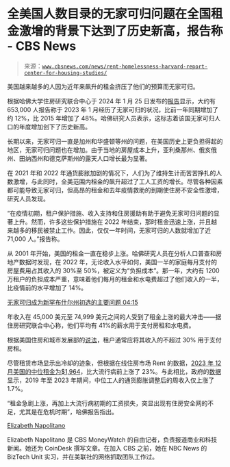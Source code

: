 <!--yml

类别：未分类

日期：2024 年 05 月 27 日 15:13:58

-->

# 全美国人数目录的无家可归问题在全国租金激增的背景下达到了历史新高，报告称 - CBS News

> 来源：[`www.cbsnews.com/news/rent-homelessness-harvard-report-center-for-housing-studies/`](https://www.cbsnews.com/news/rent-homelessness-harvard-report-center-for-housing-studies/)

美国越来越多的人因为近年来飙升的租金挤压了他们的预算而无家可归。

根据哈佛大学住房研究联合中心于 2024 年 1 月 25 日发布的[报告](https://www.jchs.harvard.edu/sites/default/files/reports/files/Harvard_JCHS_Americas_Rental_Housing_2024.pdf)显示，大约有 653,000 人报告称于 2023 年 1 月经历了无家可归的状况，比前一年同期增加了约 12%，比 2015 年增加了 48%。哈佛研究人员表示，这标志着该国无家可归人口的年度增加创下了历史新高。

长期以来，无家可归一直是加州和华盛顿等州的问题，在美国历史上更负担得起的地区，无家可归问题也在增加。由于当地的房屋成本上升，亚利桑那州、俄亥俄州、田纳西州和德克萨斯州的露天人口增长最为显著。

在 2021 年和 2022 年通货膨胀加剧的情况下，人们为了维持生计而苦苦挣扎的人数激增，与此同时，全美范围内租金的飙升超过了工人工资的增长。尽管各种因素都可能导致无家可归，但高昂的租金和去年疫情救助的到期使住房不安全性激增，研究人员发现。

“在疫情初期，租户保护措施、收入支持和住房援助有助于避免无家可归问题的显著上升。然而，许多这些保护措施在 2022 年结束，那时租金迅速上涨，并且越来越多的移民被禁止工作。因此，仅仅一年时间，无家可归的人数就增加了近 71,000 人。”报告称。

从 2001 年开始，美国的租金一直在稳步上涨。哈佛研究人员在分析人口普查和房地产数据时发现，在 2022 年，无论收入水平如何，美国一半的家庭每月支付的房屋费用占其收入的 30%至 50%，被定义为“负担成本”。那一年，大约有 1200 万租户的负担成本严重，意味着他们每月的租金和水电费超过了他们收入的一半，比疫情前的水平增加了 14%。

[无家可归成为新罕布什尔州初选的主要问题 04:15](https://www.cbsnews.com/video/homelessness-a-major-issue-in-new-hampshire-heading-into-primary/)

年收入在 45,000 美元至 74,999 美元之间的人受到了租金上涨的最大冲击——据住房研究联合中心称，他们平均有 41%的薪水用于支付房租和水电费。

根据美国住房和城市发展部的[说法](https://www.hud.gov/topics/rental_assistance)，租户通常应将其收入的不超过 30% 用于支付房租。

尽管租赁市场显示出冷却的迹象，但根据在线住房市场 Rent 的数据，[2023 年 12 月美国的中位租金为$1,964](https://www.cbsnews.com/news/rent-apartment-fall-demand-cools/)，比大流行病前上涨了 23%。与此相比，政府的[数据](https://home.treasury.gov/news/featured-stories/the-purchasing-power-of-american-households#:~:text=Real%20weekly%20earnings%20for%20the,in%202019%2C%20despite%20higher%20prices.)显示，2019 年至 2023 年期间，中位工人的通货膨胀调整后的周收入仅上涨了 1.7%。

“租金急剧上涨，再加上大流行病初期的工资损失，突显出现有住房安全网的不足，尤其是在危机时期”，哈佛报告指出。

[Elizabeth Napolitano](https://www.cbsnews.com/search/author/elizabeth-napolitano/)

Elizabeth Napolitano 是 CBS MoneyWatch 的自由记者，负责报道商业和科技新闻。她还为 CoinDesk 撰写文章。在加入 CBS 之前，她在 NBC News 的 BizTech Unit 实习，并在美联社的网络抓取团队工作过。
